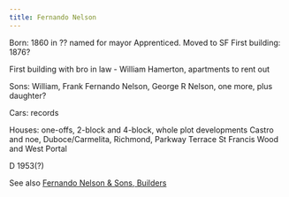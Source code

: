```yaml
---
title: Fernando Nelson
---
```

Born: 1860 in ?? named for mayor
Apprenticed.
Moved to SF
First building: 1876?

First building with bro in law - William Hamerton, apartments to rent out

Sons: William, Frank Fernando Nelson, George R Nelson, one more, plus daughter?

Cars: records

Houses: one-offs, 2-block and 4-block, whole plot developments
Castro and noe, Duboce/Carmelita, Richmond, Parkway Terrace
St Francis Wood and West Portal


D 1953(?)


See also [Fernando Nelson & Sons, Builders](/history/f-nelson-sons/)

